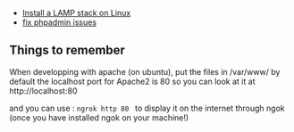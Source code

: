 * [Install a LAMP stack on Linux](https://panjeh.medium.com/install-laravel-on-ubuntu-18-04-with-apache-mysql-php7-lamp-stack-5512bb93ab3f)
* [fix phpadmin issues](https://panjeh.medium.com/install-phpmyadmin-on-ubuntu-18-04-with-php-7-2-and-lamp-stack-3c72e77eef33)

## Things to remember
When developping with apache (on ubuntu), put the files in /var/www/ 
by default the localhost port for Apache2 is 80
so you can look at it at http://localhost:80

and you can use :
`ngrok http 80
` to display it on the internet through ngok (once you have installed ngok on your machine!)

